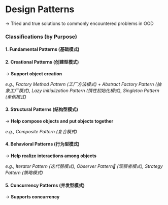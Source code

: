 # Design Patterns

-> Tried and true solutions to commonly encountered problems in OOD

### Classifications (by Purpose)

#### 1. Fundamental Patterns (基础模式)

#### 2. Creational Patterns (创建型模式)

-> **Support object creation**

*e.g., Factory Method Pattern (工厂方法模式) + Abstract Factory Pattern (抽象工厂模式), Lazy Initialization Pattern (惰性初始化模式), Singleton Pattern (单例模式)*

#### 3. Structural Patterns (结构型模式)

-> **Help compose objects and put objects together**

*e.g., Composite Pattern (复合模式)*

#### 4. Behavioral Patterns (行为型模式) 

-> **Help realize interactions among objects**

*e.g., Iterator Pattern (迭代器模式), Observer Pattern (观察者模式), Strategy Pattern (策略模式)*

#### 5. Concurrency Patterns (并发型模式)

-> **Supports concurrency**

<br>

